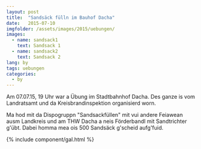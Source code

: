 ```yaml
---
layout: post
title:  "Sandsäck fülln im Bauhof Dacha"
date:   2015-07-10
imgfolder: /assets/images/2015/uebungen/
images:
  - name: sandsack1
    text: Sandsack 1
  - name: sandsack2
    text: Sandsack 2
lang: by
tags: uebungen
categories:
  - by
---
```


Am 07.07.15, 19 Uhr war a Übung im Stadtbahnhof Dacha. Des ganze is vom Landratsamt und da Kreisbrandinspektion organisierd worn.

Ma hod mit da Dispogruppn "Sandsackfüllen" mit vui andere Feiawean ausm Landkreis und am THW Dacha a neis Förderbandl mit Sandtrichter g'übt. Dabei homma mea ois 500 Sandsäck g'scheid aufg'fuid.

{% include component/gal.html %}

